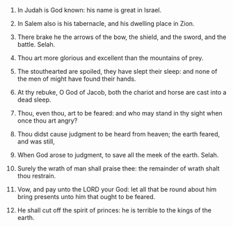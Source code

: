 1. In Judah is God known: his name is great in Israel.

2. In Salem also is his tabernacle, and his dwelling place in Zion.

3. There brake he the arrows of the bow, the shield, and the sword,
and the battle. Selah.

4. Thou art more glorious and excellent than the mountains of prey.

5. The stouthearted are spoiled, they have slept their sleep: and
none of the men of might have found their hands.

6. At thy rebuke, O God of Jacob, both the chariot and horse are
cast into a dead sleep.

7. Thou, even thou, art to be feared: and who may stand in thy sight
when once thou art angry?

8. Thou didst cause judgment to be heard from heaven; the earth
feared, and was still,

9. When God arose to judgment, to save all the meek of the earth.
Selah.

10. Surely the wrath of man shall praise thee: the remainder of
wrath shalt thou restrain.

11. Vow, and pay unto the LORD your God: let all that be round about
him bring presents unto him that ought to be feared.

12. He shall cut off the spirit of princes: he is terrible to the
kings of the earth.